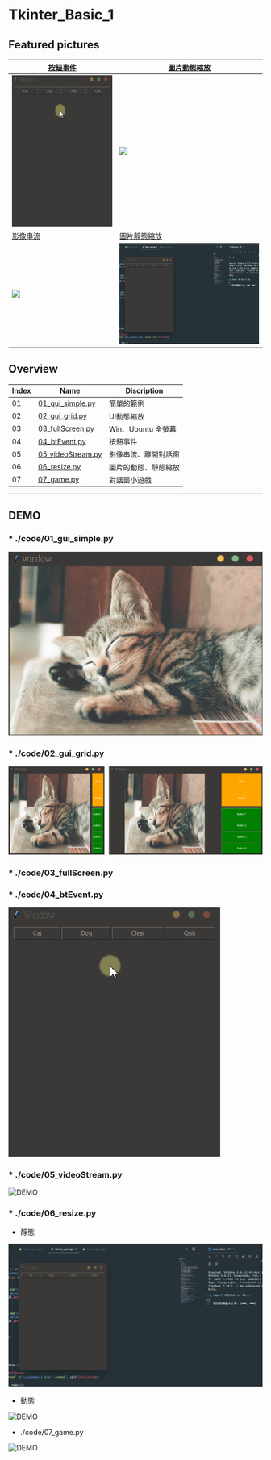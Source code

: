 [01]: http://example.com/  "Optional Title Here"


# Tkinter_Basic_1

## Featured pictures

|   [按鈕事件](#04)        |  [圖片動態縮放](#06)             |
|   ---                     |   ---           |
|   <img src="figures/04_show_pic.gif" height=300 />  |   <img src="figures/06_2_image_resize_dynamic.gif" height=300 />
|   [影像串流](#05)         |   [圖片靜態縮放](#06) |
|   <img src="figures/05_stream_quitWin.gif" height=200 />  |   <img src="figures/06_1_image_resize_static.gif" height=200 />

## Overview

|   Index   |   Name                |   Discription
|   ---     |   ---                 |   ---         |
|   01      |   [01_gui_simple.py](#01)    |   簡單的範例
|   02      |   [02_gui_grid.py](#02)      |   UI動態縮放
|   03      |   [03_fullScreen.py](#03)    |   Win、Ubuntu 全螢幕
|   04      |   [04_btEvent.py](#04)       |   按鈕事件
|   05      |   [05_videoStream.py](#05)   |   影像串流、離開對話窗
|   06      |   [06_resize.py](#06)        |   圖片的動態、靜態縮放
|   07      |   [07_game.py](#07)          |   對話窗小遊戲

---

## DEMO

### * <a id="01">./code/01_gui_simple.py</a>

![DEMO](figures/01.png)

### * <a id="02">./code/02_gui_grid.py</a>

![DEMO](figures/02.png)

### * <a id="03">./code/03_fullScreen.py</a>

### * <a id="04">./code/04_btEvent.py</a>

![DEMO](figures/04_show_pic.gif)

### * <a id="05">./code/05_videoStream.py</a>

![DEMO](figures/05_stream_quitWin.gif)

### * <a id="06">./code/06_resize.py</a>    

* 靜態

![DEMO](figures/06_1_image_resize_static.gif)

* 動態

![DEMO](figures/06_2_image_resize_dynamic.gif)


* <a id="07">./code/07_game.py</a>

![DEMO](figures/07_game.gif)